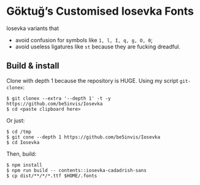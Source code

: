 # Göktuğ’s Customised Iosevka Fonts

Iosevka variants that

- avoid confusion for symbols like `1, l, I, q, g, O, 0`;
- avoid useless ligatures like `st` because they are fucking dreadful.

## Build & install

Clone with depth 1 because the repository is HUGE. Using my script `git-clonex`:

    $ git clonex --extra '--depth 1' -t -y https://github.com/be5invis/Iosevka
    $ cd <paste clipboard here>

Or just:

    $ cd /tmp
    $ git cone --depth 1 https://github.com/be5invis/Iosevka
    $ cd Iosevka

Then, build:

    $ npm install
    $ npm run build -- contents::iosevka-cadadrish-sans
    $ cp dist/**/*/*.ttf $HOME/.fonts

